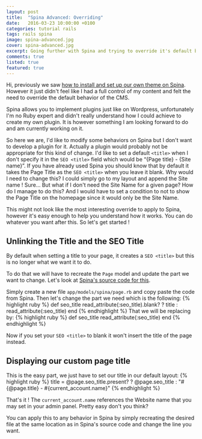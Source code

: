 ```yaml
---
layout: post
title:  "Spina Advanced: Overriding"
date:   2016-03-23 10:00:00 +0100
categories: tutorial rails
tags: rails spina
image: spina-advanced.jpg
cover: spina-advanced.jpg
excerpt: Going further with Spina and trying to override it's default behavior to fits our needs.
comments: true
listed: true
featured: true
---
```


Hi, previously we saw [how to install and set up our own theme on Spina]({{site.baseurl}}/spina-rails-cms/). However it just didn't feel like I had a full control of my content and felt the need to override the default behavior of the CMS.

Spina allows you to implement plugins just like on Wordpress, unfortunately I'm no Ruby expert and didn't really understand how I could achieve to create my own plugin. It is however something I am looking forward to do and am currently working on it.

So here we are, I'd like to modify some behaviors on Spina but I don't want to develop a plugin for it. Actually a plugin would probably not be appropriate for this kind of change. I'd like to set a default `<title>` when I don't specify it in the `SEO <title>` field which would be “{Page title} - {Site name}”. If you have already used Spina you should know that by default it takes the Page Title as the `SEO <title>` when you leave it blank. Why would I need to change this? I could simply go to my layout and append the Site name ! Sure... But what if I don't need the Site Name for a given page? How do I manage to do this? And I would have to set a condition to not to show the Page Title on the homepage since it would only be the Site Name.

This might not look like the most interesting override to apply to Spina, however it's easy enough to help you understand how it works. You can do whatever you want after this. So let's get started !

## Unlinking the Title and the SEO Title

By default when setting a title to your page, it creates a `SEO <title>` but this is no longer what we want it to do.

To do that we will have to recreate the `Page` model and update the part we want to change. Let's look at [Spina's source code for this](https://github.com/denkGroot/Spina/blob/master/app/models/spina/page.rb).

Simply create a new file `app/models/spina/page.rb` and copy paste the code from Spina.
Then let's change the part we need which is the following:
{% highlight ruby %}
def seo_title
  read_attribute(:seo_title).blank? ? title : read_attribute(:seo_title)
end
{% endhighlight %}
That we will be replacing by:
{% highlight ruby %}
def seo_title
  read_attribute(:seo_title)
end
{% endhighlight %}

Now if you set your `SEO <title>` to blank it won't insert the title of the page instead.

## Displaying our custom page title

This is the easy part, we just have to set our title in our default layout:
{% highlight ruby %}
title = @page.seo_title.present? ? @page.seo_title : "#{@page.title} - #{current_account.name}"
{% endhighlight %}

That's it ! The `current_account.name` references the Website name that you may set in your admin panel. Pretty easy don't you think?


You can apply this to any behavior in Spina by simply recreating the desired file at the same location as in Spina's source code and change the line you want.
